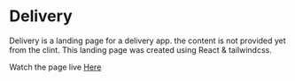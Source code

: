 # Delivery

Delivery is a landing page for a delivery app. the content is not provided yet from the clint.
This landing page was created using React & tailwindcss.

Watch the page live [Here](https://x-vneer.github.io/Delivery/)
